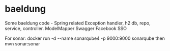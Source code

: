 # baeldung
Some baeldung code - Spring related
Exception handler, h2 db, repo, service, controller. 
ModelMapper
Swagger 
Facebook SSO 

For sonar: 
 docker run -d --name sonarqube4 -p 9000:9000 sonarqube
 then mvn sonar:sonar
